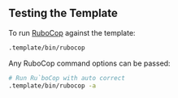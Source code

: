 ## Testing the Template

To run [RuboCop](https://github.com/rubocop/rubocop) against the template:


```sh
.template/bin/rubocop
```

Any RuboCop command options can be passed:


```sh
# Run Ru`boCop with auto correct
.template/bin/rubocop -a
```
